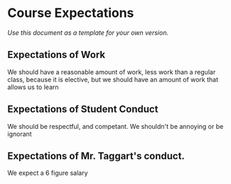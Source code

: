 # Course Expectations
*Use this document as a template for your own version.*

## Expectations of Work
We should have a reasonable amount of work, less work than a regular class, because it is elective, but we should have an amount of work that allows us to learn
## Expectations of Student Conduct
We should be respectful, and competant. We shouldn't be annoying or be ignorant
## Expectations of Mr. Taggart's conduct.
We expect a 6 figure salary
